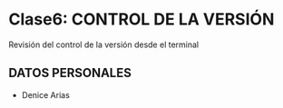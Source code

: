 # Clase6: CONTROL DE LA VERSIÓN
Revisión del control de la versión desde el terminal

## DATOS PERSONALES
- Denice Arias
